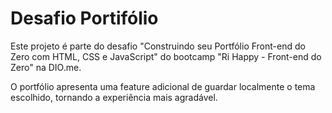 # Desafio Portifólio
Este projeto é parte do desafio "Construindo seu Portfólio Front-end do Zero com HTML, CSS e JavaScript" do bootcamp "Ri Happy - Front-end do Zero" na DIO.me.

O portfólio apresenta uma feature adicional de guardar localmente o tema escolhido, tornando a experiência mais agradável.
